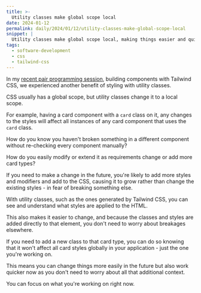 ```yaml
---
title: >-
  Utility classes make global scope local
date: 2024-01-12
permalink: daily/2024/01/12/utility-classes-make-global-scope-local
snippet: |
  Utility classes make global scope local, making things easier and quicker to work on - now and in the future.
tags:
  - software-development
  - css
  - tailwind-css
---
```


In my [recent pair programming session]({{site.url}}/archive/2024/01/09/using-tailwind-css-is-a-great-way-to-learn-css), building components with Tailwind CSS, we experienced another benefit of styling with utility classes.

CSS usually has a global scope, but utility classes change it to a local scope.

For example, having a card component with a `card` class on it, any changes to the styles will affect all instances of any card component that uses the `card` class.

How do you know you haven't broken something in a different component without re-checking every component manually?

How do you easily modify or extend it as requirements change or add more card types?

If you need to make a change in the future, you're likely to add more styles and modifiers and add to the CSS, causing it to grow rather than change the existing styles - in fear of breaking something else.

With utility classes, such as the ones generated by Tailwind CSS, you can see and understand what styles are applied to the HTML.

This also makes it easier to change, and because the classes and styles are added directly to that element, you don't need to worry about breakages elsewhere.

If you need to add a new class to that card type, you can do so knowing that it won't affect all card styles globally in your application - just the one you're working on.

This means you can change things more easily in the future but also work quicker now as you don't need to worry about all that additional context.

You can focus on what you're working on right now.
